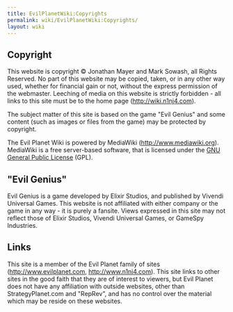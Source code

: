 ```yaml
---
title: EvilPlanetWiki:Copyrights
permalink: wiki/EvilPlanetWiki:Copyrights/
layout: wiki
---
```


Copyright
---------

This website is copyright © Jonathan Mayer and Mark Sowash, all Rights
Reserved. No part of this website may be copied, taken, or in any other
way used, whether for financial gain or not, without the express
permission of the webmaster. Leeching of media on this website is
strictly forbidden - all links to this site must be to the home page
(http://wiki.n1nj4.com).

The subject matter of this site is based on the game "Evil Genius" and
some content (such as images or files from the game) may be protected by
copyright.

The Evil Planet Wiki is powered by MediaWiki (http://www.mediawiki.org).
MediaWiki is a free server-based software, that is licensed under the
[GNU General Public
License](http://en.wikipedia.org/wiki/GNU_General_Public_License) (GPL).

"Evil Genius"
-------------

Evil Genius is a game developed by Elixir Studios, and published by
Vivendi Universal Games. This website is not affiliated with either
company or the game in any way - it is purely a fansite. Views expressed
in this site may not reflect those of Elixir Studios, Vivendi Universal
Games, or GameSpy Industries.

Links
-----

This site is a member of the Evil Planet family of sites
(http://www.evilplanet.com, <http://www.n1nj4.com>). This site links to
other sites in the good faith that they are of interest to viewers, but
Evil Planet does not have any affiliation with outside websites, other
than StrategyPlanet.com and "RepRev", and has no control over the
material which may be reside on these websites.
